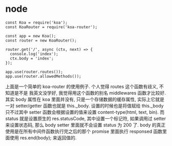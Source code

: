 # node

```
const Koa = require('koa');
const KoaRouter = require('koa-router');

const app = new Koa();
const router = new KoaRouter();

router.get('/', async (ctx, next) => {
  console.log('index');
  ctx.body = 'index';
});

app.use(router.routes());
app.use(router.allowedMethods());
```
上面是一个简单的 koa-router 的使用例子. 个人觉得 routes 这个函数有歧义, 不知道是不是
我英文没学好, 我觉得用这个函数的别名 middlewares 函数才比较好.
其实 body 属性在 koa 里面并没有, 只是一个存储数据的缓存属性, 实际上它就是一对 setter/getter 函数也就是 this._body. 设置的时候也是将值赋给 this._body 只不过其中 setter 函数会根据设置的值来设置 content-type(html, text, bin).
而 status 就是设置原生的 res.statusCode, 其中设置一个标记符, 如果调用过 setter 来设置状态码, 那么 body setter 里面就不会设置 status 为 200 了.
body 的真正使用是在所有中间件函数执行完之后的那个 promise 里面执行 responsed 函数里面使用 res.end(body); 来返回值的.